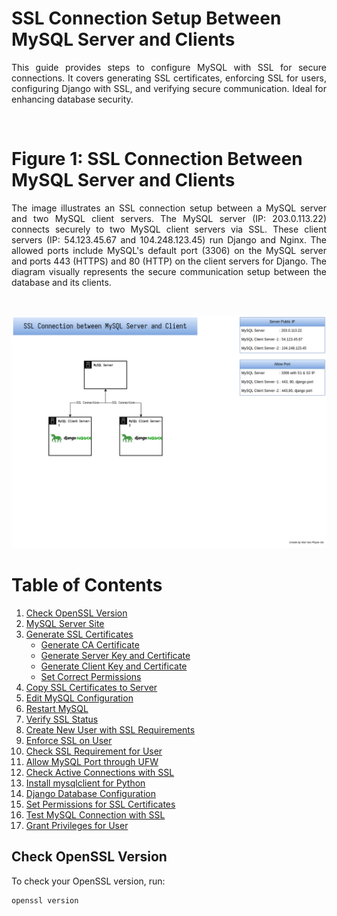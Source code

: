 # SSL Connection Setup Between MySQL Server and Clients  

<p align="justify">
This guide provides steps to configure MySQL with SSL for secure connections. It covers generating SSL certificates, enforcing SSL for users, configuring Django with SSL, and verifying secure communication. Ideal for enhancing database security.
</p>  

<br>  

# Figure 1: SSL Connection Between MySQL Server and Clients  

<p align="justify">
The image illustrates an SSL connection setup between a MySQL server and two MySQL client servers. The MySQL server (IP: 203.0.113.22) connects securely to two MySQL client servers via SSL. These client servers (IP: 54.123.45.67 and 104.248.123.45) run Django and Nginx. The allowed ports include MySQL's default port (3306) on the MySQL server and ports 443 (HTTPS) and 80 (HTTP) on the client servers for Django. The diagram visually represents the secure communication setup between the database and its clients.
</p>  

<br>  

![figure1](https://github.com/waiyanphyoeoo/mysql-ssl-connection/blob/219d0ba2313097f3b05a1dc8b4db49f8ee646784/mysql-ssl-connection.png)

# Table of Contents  

1. [Check OpenSSL Version](#check-openssl-version)  
2. [MySQL Server Site](#mysql-server-site)  
3. [Generate SSL Certificates](#generate-ssl-certificates)  
   - [Generate CA Certificate](#generate-ca-certificate)  
   - [Generate Server Key and Certificate](#generate-server-key-and-certificate)  
   - [Generate Client Key and Certificate](#generate-client-key-and-certificate)  
   - [Set Correct Permissions](#set-correct-permissions)  
4. [Copy SSL Certificates to Server](#copy-ssl-certificates-to-server)  
5. [Edit MySQL Configuration](#edit-mysql-configuration)  
6. [Restart MySQL](#restart-mysql)  
7. [Verify SSL Status](#verify-ssl-status)  
8. [Create New User with SSL Requirements](#create-new-user-with-ssl-requirements)  
9. [Enforce SSL on User](#enforce-ssl-on-user)  
10. [Check SSL Requirement for User](#check-ssl-requirement-for-user)  
11. [Allow MySQL Port through UFW](#allow-mysql-port-through-ufw)  
12. [Check Active Connections with SSL](#check-active-connections-with-ssl)  
13. [Install mysqlclient for Python](#install-mysqlclient-for-python)  
14. [Django Database Configuration](#django-database-configuration)  
15. [Set Permissions for SSL Certificates](#set-permissions-for-ssl-certificates)  
16. [Test MySQL Connection with SSL](#test-mysql-connection-with-ssl)  
17. [Grant Privileges for User](#grant-privileges-for-user)  

## Check OpenSSL Version  
To check your OpenSSL version, run:  
```sh
openssl version



